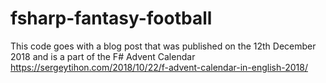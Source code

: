 # fsharp-fantasy-football

This code goes with a blog post that was published on the 12th December 2018 and is a part of the F# Advent Calendar https://sergeytihon.com/2018/10/22/f-advent-calendar-in-english-2018/
